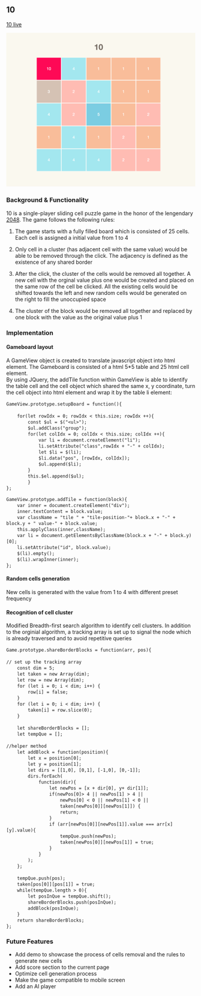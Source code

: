 ## 10

[10 live](https://wenyuanwu.github.io/10/)

![](image/10.png)

### Background & Functionality 

10 is a single-player sliding cell puzzle game in the honor of the lengendary [2048](https://gabrielecirulli.github.io/2048/). The game follows the following rules: 

1) The game starts with a fully filled board which is consisted of 25 cells. Each cell is assigned a initial value from 1 to 4 

2) Only cell in a cluster (has adjacent cell with the same value) would be able to be removed through the click. The adjacency is defined as the existence of any shared border 

3) After the click, the cluster of the cells would be removed all together. A new cell with the orginal value plus one would be created and placed on the same row of the cell be clicked. All the existing cells would be shifted towards the left and new random cells would be generated on the right to fill the unoccupied space   

4) The cluster of the block would be removed all together and replaced by one block with the value as the original value plus 1 

### Implementation  

#### Gameboard layout 

A GameView object is created to translate javascript object into html element. 
The Gameboard is consisted of a html 5*5 table and 25 html cell element.  
By using JQuery, the addTile function within GameView is able to identify the table cell and the cell object which shared the same x, y coordinate, turn the cell object into html element and wrap it by the table li element: 
```
GameView.prototype.setupBoard = function(){

	for(let rowIdx = 0; rowIdx < this.size; rowIdx ++){
		const $ul = $("<ul>");
		$ul.addClass("group");
		for(let colIdx = 0; colIdx < this.size; colIdx ++){
			var li = document.createElement("li");
			li.setAttribute("class",rowIdx + "-" + colIdx);
			let $li = $(li);
			$li.data("pos", [rowIdx, colIdx]);
			$ul.append($li);	
		}	
		this.$el.append($ul);
		}	
};
``` 
```
GameView.prototype.addTile = function(block){	
	var inner = document.createElement("div");
	inner.textContent = block.value;
	var className = "tile " + "tile-position-"+ block.x + "-" + block.y + " value-" + block.value;
	this.applyClass(inner,className);
	var li = document.getElementsByClassName(block.x + "-" + block.y)[0];	
	li.setAttribute("id", block.value);
	$(li).empty();
	$(li).wrapInner(inner);
};
```

#### Random cells generation 
New cells is generated with the value from 1 to 4 with different preset frequency 

#### Recognition of cell cluster 
Modified Breadth-first search algorithm to identify cell clusters. In addition to the orginial algorithm, a tracking array is set up to signal the node which is already traversed and to avoid repetitive queries   
```
Game.prototype.shareBorderBlocks = function(arr, pos){

// set up the tracking array
	const dim = 5;
	let taken = new Array(dim);
	let row = new Array(dim);
	for (let i = 0; i < dim; i++) {
		row[i] = false;
	}
	for (let i = 0; i < dim; i++) {
		taken[i] = row.slice(0);
	}

	let shareBorderBlocks = [];
	let tempQue = [];

//helper method 
	let addBlock = function(position){
		let x = position[0];
		let y = position[1];
		let dirs = [[1,0], [0,1], [-1,0], [0,-1]]; 
		dirs.forEach( 
			function(dir){
				let newPos = [x + dir[0], y+ dir[1]];
				if(newPos[0]> 4 || newPos[1] > 4 ||
					newPos[0] < 0 || newPos[1] < 0 ||
					taken[newPos[0]][newPos[1]]) {
					return;
				} 
				if (arr[newPos[0]][newPos[1]].value === arr[x][y].value){
					tempQue.push(newPos);
					taken[newPos[0]][newPos[1]] = true;
				}
			} 
		);
	};

	tempQue.push(pos);
	taken[pos[0]][pos[1]] = true;
	while(tempQue.length > 0){
		let posInQue = tempQue.shift();
		shareBorderBlocks.push(posInQue);
		addBlock(posInQue);
	}
	return shareBorderBlocks;
};

```

### Future Features  

- Add demo to showcase the process of cells removal and the rules to generate new cells 
- Add score section to the current page 
- Optimize cell generation process 
- Make the game compatible to mobile screen 
- Add an AI player 